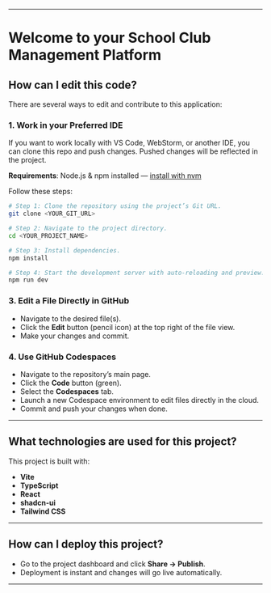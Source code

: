 

---

# Welcome to your **School Club Management Platform**

## How can I edit this code?

There are several ways to edit and contribute to this application:

### 1. Work in your Preferred IDE

If you want to work locally with VS Code, WebStorm, or another IDE, you can clone this repo and push changes.
Pushed changes will be reflected in the project.

**Requirements**: Node.js & npm installed — [install with nvm](https://github.com/nvm-sh/nvm#installing-and-updating)

Follow these steps:

```sh
# Step 1: Clone the repository using the project’s Git URL.
git clone <YOUR_GIT_URL>

# Step 2: Navigate to the project directory.
cd <YOUR_PROJECT_NAME>

# Step 3: Install dependencies.
npm install

# Step 4: Start the development server with auto-reloading and preview.
npm run dev
```

### 3. Edit a File Directly in GitHub

* Navigate to the desired file(s).
* Click the **Edit** button (pencil icon) at the top right of the file view.
* Make your changes and commit.

### 4. Use GitHub Codespaces

* Navigate to the repository’s main page.
* Click the **Code** button (green).
* Select the **Codespaces** tab.
* Launch a new Codespace environment to edit files directly in the cloud.
* Commit and push your changes when done.

---

## What technologies are used for this project?

This project is built with:

* **Vite**
* **TypeScript**
* **React**
* **shadcn-ui**
* **Tailwind CSS**

---

## How can I deploy this project?

* Go to the project dashboard and click **Share → Publish**.
* Deployment is instant and changes will go live automatically.

---

